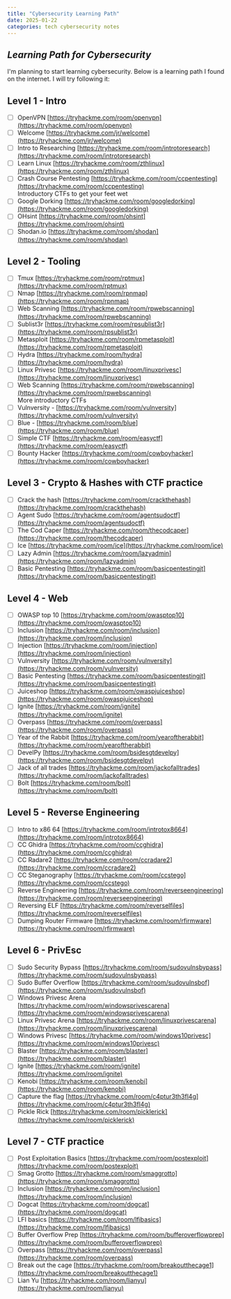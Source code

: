 ```yaml
---
title: "Cybersecurity Learning Path"
date: 2025-01-22
categories: tech cybersecurity notes
---
```

## ***Learning Path for Cybersecurity***
I'm planning to start learning cybersecurity. Below is a learning path I found on the internet. I will try following it:
## Level 1 - Intro  
- [ ] OpenVPN [https://tryhackme.com/room/openvpn](https://tryhackme.com/room/openvpn)  
- [ ] Welcome [https://tryhackme.com/jr/welcome](https://tryhackme.com/jr/welcome)  
- [ ] Intro to Researching [https://tryhackme.com/room/introtoresearch](https://tryhackme.com/room/introtoresearch)  
- [ ] Learn Linux [https://tryhackme.com/room/zthlinux](https://tryhackme.com/room/zthlinux)  
- [ ] Crash Course Pentesting [https://tryhackme.com/room/ccpentesting](https://tryhackme.com/room/ccpentesting)  
Introductory CTFs to get your feet wet  
- [ ] Google Dorking [https://tryhackme.com/room/googledorking](https://tryhackme.com/room/googledorking)  
- [ ] OHsint [https://tryhackme.com/room/ohsint](https://tryhackme.com/room/ohsint)  
- [ ] Shodan.io [https://tryhackme.com/room/shodan](https://tryhackme.com/room/shodan)  
## Level 2 - Tooling  
- [ ] Tmux [https://tryhackme.com/room/rptmux](https://tryhackme.com/room/rptmux)  
- [ ] Nmap [https://tryhackme.com/room/rpnmap](https://tryhackme.com/room/rpnmap)  
- [ ] Web Scanning [https://tryhackme.com/room/rpwebscanning](https://tryhackme.com/room/rpwebscanning)  
- [ ] Sublist3r [https://tryhackme.com/room/rpsublist3r](https://tryhackme.com/room/rpsublist3r)  
- [ ] Metasploit [https://tryhackme.com/room/rpmetasploit](https://tryhackme.com/room/rpmetasploit)  
- [ ] Hydra [https://tryhackme.com/room/hydra](https://tryhackme.com/room/hydra)  
- [ ] Linux Privesc [https://tryhackme.com/room/linuxprivesc](https://tryhackme.com/room/linuxprivesc)  
- [ ] Web Scanning [https://tryhackme.com/room/rpwebscanning](https://tryhackme.com/room/rpwebscanning)  
More introductory CTFs  
- [ ] Vulnversity - [https://tryhackme.com/room/vulnversity](https://tryhackme.com/room/vulnversity)  
- [ ] Blue - [https://tryhackme.com/room/blue](https://tryhackme.com/room/blue)  
- [ ] Simple CTF [https://tryhackme.com/room/easyctf](https://tryhackme.com/room/easyctf)  
- [ ] Bounty Hacker [https://tryhackme.com/room/cowboyhacker](https://tryhackme.com/room/cowboyhacker)  
## Level 3 - Crypto & Hashes with CTF practice  
- [ ] Crack the hash [https://tryhackme.com/room/crackthehash](https://tryhackme.com/room/crackthehash)  
- [ ] Agent Sudo [https://tryhackme.com/room/agentsudoctf](https://tryhackme.com/room/agentsudoctf)  
- [ ] The Cod Caper [https://tryhackme.com/room/thecodcaper](https://tryhackme.com/room/thecodcaper)  
- [ ] Ice [https://tryhackme.com/room/ice](https://tryhackme.com/room/ice)  
- [ ] Lazy Admin [https://tryhackme.com/room/lazyadmin](https://tryhackme.com/room/lazyadmin)  
- [ ] Basic Pentesting [https://tryhackme.com/room/basicpentestingjt](https://tryhackme.com/room/basicpentestingjt)  
## Level 4 - Web  
- [ ] OWASP top 10 [https://tryhackme.com/room/owasptop10](https://tryhackme.com/room/owasptop10)  
- [ ] Inclusion [https://tryhackme.com/room/inclusion](https://tryhackme.com/room/inclusion)  
- [ ] Injection [https://tryhackme.com/room/injection](https://tryhackme.com/room/injection)  
- [ ] Vulnversity [https://tryhackme.com/room/vulnversity](https://tryhackme.com/room/vulnversity)  
- [ ] Basic Pentesting [https://tryhackme.com/room/basicpentestingjt](https://tryhackme.com/room/basicpentestingjt)  
- [ ] Juiceshop [https://tryhackme.com/room/owaspjuiceshop](https://tryhackme.com/room/owaspjuiceshop)  
- [ ] Ignite [https://tryhackme.com/room/ignite](https://tryhackme.com/room/ignite)  
- [ ] Overpass [https://tryhackme.com/room/overpass](https://tryhackme.com/room/overpass)  
- [ ] Year of the Rabbit [https://tryhackme.com/room/yearoftherabbit](https://tryhackme.com/room/yearoftherabbit)  
- [ ] DevelPy [https://tryhackme.com/room/bsidesgtdevelpy](https://tryhackme.com/room/bsidesgtdevelpy)  
- [ ] Jack of all trades [https://tryhackme.com/room/jackofalltrades](https://tryhackme.com/room/jackofalltrades)  
- [ ] Bolt [https://tryhackme.com/room/bolt](https://tryhackme.com/room/bolt)  
## Level 5 - Reverse Engineering  
- [ ] Intro to x86 64 [https://tryhackme.com/room/introtox8664](https://tryhackme.com/room/introtox8664)  
- [ ] CC Ghidra [https://tryhackme.com/room/ccghidra](https://tryhackme.com/room/ccghidra)  
- [ ] CC Radare2 [https://tryhackme.com/room/ccradare2](https://tryhackme.com/room/ccradare2)  
- [ ] CC Steganography [https://tryhackme.com/room/ccstego](https://tryhackme.com/room/ccstego)  
- [ ] Reverse Engineering [https://tryhackme.com/room/reverseengineering](https://tryhackme.com/room/reverseengineering)  
- [ ] Reversing ELF [https://tryhackme.com/room/reverselfiles](https://tryhackme.com/room/reverselfiles)  
- [ ] Dumping Router Firmware [https://tryhackme.com/room/rfirmware](https://tryhackme.com/room/rfirmware)  
## Level 6 - PrivEsc  
- [ ] Sudo Security Bypass [https://tryhackme.com/room/sudovulnsbypass](https://tryhackme.com/room/sudovulnsbypass)  
- [ ] Sudo Buffer Overflow [https://tryhackme.com/room/sudovulnsbof](https://tryhackme.com/room/sudovulnsbof)  
- [ ] Windows Privesc Arena [https://tryhackme.com/room/windowsprivescarena](https://tryhackme.com/room/windowsprivescarena)  
- [ ] Linux Privesc Arena [https://tryhackme.com/room/linuxprivescarena](https://tryhackme.com/room/linuxprivescarena)  
- [ ] Windows Privesc [https://tryhackme.com/room/windows10privesc](https://tryhackme.com/room/windows10privesc)  
- [ ] Blaster [https://tryhackme.com/room/blaster](https://tryhackme.com/room/blaster)  
- [ ] Ignite [https://tryhackme.com/room/ignite](https://tryhackme.com/room/ignite)  
- [ ] Kenobi [https://tryhackme.com/room/kenobi](https://tryhackme.com/room/kenobi)  
- [ ] Capture the flag [https://tryhackme.com/room/c4ptur3th3fl4g](https://tryhackme.com/room/c4ptur3th3fl4g)  
- [ ] Pickle Rick [https://tryhackme.com/room/picklerick](https://tryhackme.com/room/picklerick)  
## Level 7 - CTF practice  
- [ ] Post Exploitation Basics [https://tryhackme.com/room/postexploit](https://tryhackme.com/room/postexploit)  
- [ ] Smag Grotto [https://tryhackme.com/room/smaggrotto](https://tryhackme.com/room/smaggrotto)  
- [ ] Inclusion [https://tryhackme.com/room/inclusion](https://tryhackme.com/room/inclusion)  
- [ ] Dogcat [https://tryhackme.com/room/dogcat](https://tryhackme.com/room/dogcat)  
- [ ] LFI basics [https://tryhackme.com/room/lfibasics](https://tryhackme.com/room/lfibasics)  
- [ ] Buffer Overflow Prep [https://tryhackme.com/room/bufferoverflowprep](https://tryhackme.com/room/bufferoverflowprep)  
- [ ] Overpass [https://tryhackme.com/room/overpass](https://tryhackme.com/room/overpass)  
- [ ] Break out the cage [https://tryhackme.com/room/breakoutthecage1](https://tryhackme.com/room/breakoutthecage1)  
- [ ] Lian Yu [https://tryhackme.com/room/lianyu](https://tryhackme.com/room/lianyu)
